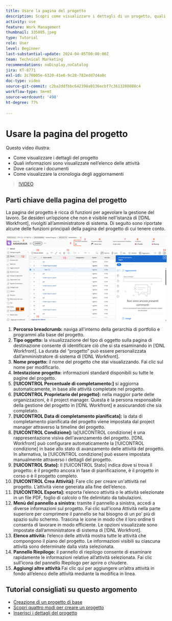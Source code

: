 ```yaml
---
title: Usare la pagina del progetto
description: Scopri come visualizzare i dettagli di un progetto, quali informazioni sono visualizzate nell’elenco delle attività, dove caricare i documenti e come visualizzare la cronologia degli aggiornamenti in [!DNL  Workfront].
activity: use
feature: Work Management
thumbnail: 335085.jpeg
type: Tutorial
role: User
level: Beginner
last-substantial-update: 2024-04-05T00:00:00Z
team: Technical Marketing
recommendations: noDisplay,noCatalog
jira: KT-8771
exl-id: 2c70b05e-6320-41e6-9c28-782edd7d4a8c
doc-type: video
source-git-commit: c2ba2ddfbbc642398a0136ecbf7c3613208080c4
workflow-type: tm+mt
source-wordcount: '498'
ht-degree: 77%

---
```


# Usare la pagina del progetto

Questo video illustra:

* Come visualizzare i dettagli del progetto
* Quali informazioni sono visualizzate nell’elenco delle attività
* Dove caricare i documenti
* Come visualizzare la cronologia degli aggiornamenti

>[!VIDEO](https://video.tv.adobe.com/v/335085/?quality=12&learn=on)

## Parti chiave della pagina del progetto

La pagina del progetto è ricca di funzioni per agevolare la gestione del lavoro. Se desideri un’opzione che non è visibile nell’istanza di [!DNL Workfront], rivolgiti all’amministratore di sistema. Di seguito sono riportate alcune delle funzioni principali della pagina del progetto di cui tenere conto.

![Schermata della pagina del progetto](assets/project-page-graphic-for-planner-v2.png)

1. **Percorso breadcrumb:** naviga all&#39;interno della gerarchia di portfolio e programmi alla base del progetto.
2. **Tipo oggetto:** la visualizzazione del tipo di oggetto sulla pagina di destinazione consente di identificare ciò che si sta esaminando in [!DNL Workfront]. La durata del “progetto” può essere personalizzata dall’amministratore di sistema di [!DNL Workfront].
3. **Nome progetto:** il nome del progetto che stai visualizzando. Fai clic sul nome per modificarlo.
4. **Intestazione progetto:** informazioni standard disponibili su tutte le pagine del progetto.
5. **[!UICONTROL Percentuale di completamento:]** si aggiorna automaticamente, in base alle attività completate nel progetto.
6. **[!UICONTROL Proprietario del progetto]:** nella maggior parte delle organizzazioni, è il project manager. Questa è la persona responsabile della gestione del progetto in [!DNL Workfront] e assicurandoti che sia completato.
7. **[!UICONTROL Data di completamento pianificata]:** la data di completamento pianificata del progetto viene impostata dal project manager attraverso la timeline del progetto.
8. **[!UICONTROL Condizione]:** la[!UICONTROL  condizione] è una rappresentazione visiva dell&#39;avanzamento del progetto. [!DNL Workfront] può configurare automaticamente la [!UICONTROL condizione] in base allo stato di avanzamento delle attività del progetto. In alternativa, la [!UICONTROL condizione] può essere impostata manualmente attraverso i dettagli del progetto.
9. **[!UICONTROL Stato]:** Il [!UICONTROL Stato] indica dove si trova il progetto: è il progetto ancora in fase di pianificazione, è il progetto in corso o è il progetto completo.
10. **[!UICONTROL Crea Attività]:** Fare clic per creare un&#39;attività nel progetto. L’attività viene generata alla fine dell’elenco.
11. **[!UICONTROL Esporta]:** esporta l’elenco attività o le attività selezionate in un file PDF, foglio di calcolo o file delimitato da tabulazioni.
12. **Menù del pannello a sinistra:** tramite il pannello a sinistra, accedi a diverse informazioni sul progetto. Fai clic sull’icona Attività nella parte superiore per comprimere il pannello se hai bisogno di un po’ più di spazio sullo schermo. Trascina le icone in modo che il loro ordine ti consenta di lavorare in modo efficiente. Le opzioni visualizzate sono impostate dall’amministratore di sistema di [!DNL Workfront].
13. **Elenco attività:** l’elenco delle attività mostra tutte le attività che compongono il piano del progetto. Le informazioni visibili su ciascuna attività sono determinate dalla vista selezionata.
14. **Pannello Riepilogo:** il pannello di riepilogo consente di esaminare rapidamente le informazioni relative all’attività selezionata. Fai clic sull’icona del pannello Riepilogo per aprire o chiudere.
15. **Aggiungi altre attività** Fai clic qui per aggiungere un’altra attività in fondo all’elenco delle attività mediante la modifica in linea.

## Tutorial consigliati su questo argomento

* [Creazione di un progetto di base](https://experienceleague.adobe.com/en/docs/workfront-learn/tutorials-workfront/manage-work/projects/understand-basic-project-creation)
* [Scopri quattro modi per creare un progetto](https://experienceleague.adobe.com/en/docs/workfront-learn/tutorials-workfront/manage-work/projects/understand-other-ways-to-create-projects)
* [Inserisci i dettagli del progetto](https://experienceleague.adobe.com/en/docs/workfront-learn/tutorials-workfront/manage-work/projects/fill-in-the-project-details)

